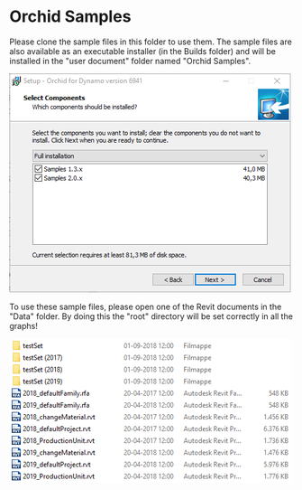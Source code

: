 # Orchid Samples  

Please clone the sample files in this folder to use them. The sample files are also available as an executable installer (in the Builds folder) and will be installed in the "user document" folder named "Orchid Samples".  

<img src="../samples1.png" />  

To use these sample files, please open one of the Revit documents in the "Data" folder. By doing this the "root" directory will be set correctly in all the graphs!  

<img src="../samples2.png" />  
